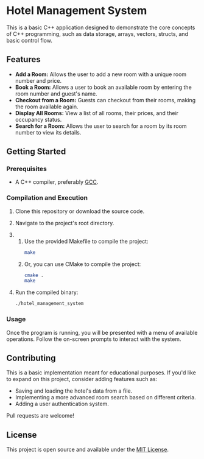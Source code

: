 
# Hotel Management System

This is a basic C++ application designed to demonstrate the core concepts of C++ programming, such as data storage, arrays, vectors, structs, and basic control flow.

## Features

- **Add a Room:** Allows the user to add a new room with a unique room number and price.
- **Book a Room:** Allows a user to book an available room by entering the room number and guest's name.
- **Checkout from a Room:** Guests can checkout from their rooms, making the room available again.
- **Display All Rooms:** View a list of all rooms, their prices, and their occupancy status.
- **Search for a Room:** Allows the user to search for a room by its room number to view its details.

## Getting Started

### Prerequisites

- A C++ compiler, preferably [GCC](https://gcc.gnu.org/).

### Compilation and Execution

1. Clone this repository or download the source code.
2. Navigate to the project's root directory.
3. 1. Use the provided Makefile to compile the project:
        ```bash
        make
        ```
    2. Or, you can use CMake to compile the project:
        ```bash
        cmake .
        make
        ```

4. Run the compiled binary:
    ```bash
    ./hotel_management_system
    ```


### Usage

Once the program is running, you will be presented with a menu of available operations. Follow the on-screen prompts to interact with the system.

## Contributing

This is a basic implementation meant for educational purposes. If you'd like to expand on this project, consider adding features such as:

- Saving and loading the hotel's data from a file.
- Implementing a more advanced room search based on different criteria.
- Adding a user authentication system.

Pull requests are welcome!

## License

This project is open source and available under the [MIT License](LICENSE).

